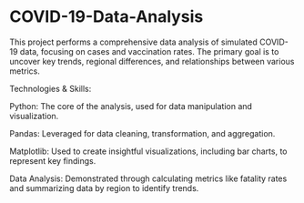 # COVID-19-Data-Analysis
This project performs a comprehensive data analysis of simulated COVID-19 data, focusing on cases and vaccination rates. The primary goal is to uncover key trends, regional differences, and relationships between various metrics.

Technologies & Skills:

Python: The core of the analysis, used for data manipulation and visualization.

Pandas: Leveraged for data cleaning, transformation, and aggregation.

Matplotlib: Used to create insightful visualizations, including bar charts, to represent key findings.

Data Analysis: Demonstrated through calculating metrics like fatality rates and summarizing data by region to identify trends.
